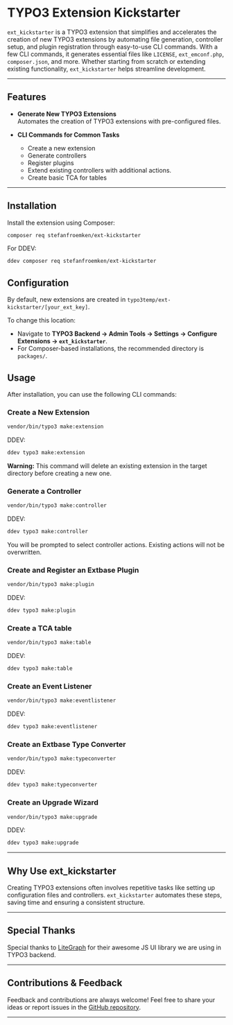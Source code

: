 # TYPO3 Extension Kickstarter

`ext_kickstarter` is a TYPO3 extension that simplifies and accelerates the creation of new TYPO3 extensions by automating file generation, controller setup, and plugin registration through easy-to-use CLI commands. With a few CLI commands, it generates essential files like `LICENSE`, `ext_emconf.php`, `composer.json`, and more. Whether starting from scratch or extending existing functionality, `ext_kickstarter` helps streamline development.

---

## Features

- **Generate New TYPO3 Extensions**  
  Automates the creation of TYPO3 extensions with pre-configured files.

- **CLI Commands for Common Tasks**
    - Create a new extension
    - Generate controllers
    - Register plugins
    - Extend existing controllers with additional actions.
    - Create basic TCA for tables

---

## Installation

Install the extension using Composer:
```bash
composer req stefanfroemken/ext-kickstarter
```

For DDEV:
```bash
ddev composer req stefanfroemken/ext-kickstarter
```

## Configuration

By default, new extensions are created in `typo3temp/ext-kickstarter/[your_ext_key]`.

To change this location:

- Navigate to **TYPO3 Backend → Admin Tools → Settings → Configure Extensions → `ext_kickstarter`**.
- For Composer-based installations, the recommended directory is `packages/`.

## Usage

After installation, you can use the following CLI commands:

### Create a New Extension

```bash
vendor/bin/typo3 make:extension
```

DDEV:

```bash
ddev typo3 make:extension
```

**Warning:** This command will delete an existing extension in the target directory before creating a new one.

### Generate a Controller

```bash
vendor/bin/typo3 make:controller
```

DDEV:

```bash
ddev typo3 make:controller
```

You will be prompted to select controller actions. Existing actions will not be overwritten.

### Create and Register an Extbase Plugin

```bash
vendor/bin/typo3 make:plugin
```
DDEV:

```bash
ddev typo3 make:plugin
```

### Create a TCA table

```bash
vendor/bin/typo3 make:table
```
DDEV:

```bash
ddev typo3 make:table
```

### Create an Event Listener

```bash
vendor/bin/typo3 make:eventlistener
```
DDEV:

```bash
ddev typo3 make:eventlistener
```

### Create an Extbase Type Converter

```bash
vendor/bin/typo3 make:typeconverter
```
DDEV:

```bash
ddev typo3 make:typeconverter
```

### Create an Upgrade Wizard

```bash
vendor/bin/typo3 make:upgrade
```
DDEV:

```bash
ddev typo3 make:upgrade
```

---

## Why Use ext_kickstarter

Creating TYPO3 extensions often involves repetitive tasks like setting up configuration files and controllers. `ext_kickstarter` automates these steps, saving time and ensuring a consistent structure.

---

## Special Thanks

Special thanks to [LiteGraph](https://github.com/jagenjo/litegraph.js) for their awesome JS UI library we are using in TYPO3 backend.

---

## Contributions & Feedback
Feedback and contributions are always welcome! Feel free to share your ideas or report issues in the [GitHub repository](https://github.com/stefanfroemken/ext-kickstarter).

---

